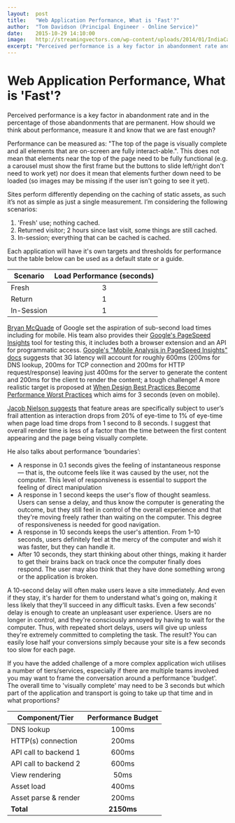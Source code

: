 ```yaml
---
layout:  post
title:   "Web Application Performance, What is 'Fast'?"
author:  "Tom Davidson (Principal Engineer - Online Service)"
date:    2015-10-29 14:10:00
image:   http://streamingvectors.com/wp-content/uploads/2014/01/IndiaCarSpeedDialGold32.jpg
excerpt: "Perceived performance is a key factor in abandonment rate and in the percentage of those abandonments that are permanent. How should we think about performance, measure it and know that we are fast enough?"
---
```


# Web Application Performance, What is 'Fast'?

Perceived performance is a key factor in abandonment rate and in the percentage of those abandonments that are permanent. How should we think about performance, measure it and know that we are fast enough?

Performance can be measured as: "The top of the page is visually complete and all elements that are on-screen are fully interact-able.". This does not mean that elements near the top of the page need to be fully functional (e.g. a carousel must show the first frame but the buttons to slide left/right don't need to work yet) nor does it mean that elements further down need to be loaded (so images may be missing if the user isn't going to see it yet).

Sites perform differently depending on the caching of static assets, as such it’s not as simple as just a single measurement.  I’m considering the following scenarios:
 1. 'Fresh' use; nothing cached.
 2. Returned visitor; 2 hours since last visit, some things are still cached.
 3. In-session; everything that can be cached is cached.

Each application will have it's own targets and thresholds for performance but the table below can be used as a default state or a guide.

| Scenario | Load Performance (seconds) |
|----------|:--------------------------:|
|Fresh     |             3              |
|Return    |             1              |
|In-Session|             1              |

[Bryan McQuade](http://googlewebmastercentral.blogspot.ca/2013/08/making-smartphone-sites-load-fast.html) of Google set the aspiration of sub-second load times including for mobile. His team also provides their [Google's PageSpeed Insights](http://developers.google.com/speed/pagespeed/insights/) tool for testing this, it includes both a browser extension and an API for programmatic access.  [Google's "Mobile Analysis in PageSpeed Insights" docs](https://developers.google.com/speed/docs/insights/mobile) suggests that 3G latency will account for roughly 600ms (200ms for DNS lookup, 200ms for TCP connection and 200ms for HTTP request/response) leaving just 400ms for the server to generate the content and 200ms for the client to render the content; a tough challenge! A more realistic target is proposed at [When Design Best Practices Become Performance Worst Practices](http://uxmag.com/articles/when-design-best-practices-become-performance-worst-practices) which aims for 3 seconds (even on mobile).

[Jacob Nielson suggests](http://www.nngroup.com/articles/website-response-times/) that feature areas are specifically subject to user’s frail attention as interaction drops from 20% of eye-time to 1% of eye-time when page load time drops from 1 second to 8 seconds. I suggest that overall render time is less of a factor than the time between the first content appearing and the page being visually complete.

He also talks about performance ‘boundaries’:
 - A response in 0.1 seconds gives the feeling of instantaneous response — that is, the outcome feels like it was caused by the user, not the computer. This level of responsiveness is essential to support the feeling of direct manipulation
 - A response in 1 second keeps the user's flow of thought seamless. Users can sense a delay, and thus know the computer is generating the outcome, but they still feel in control of the overall experience and that they're moving freely rather than waiting on the computer. This degree of responsiveness is needed for good navigation.
 - A response in 10 seconds keeps the user's attention. From 1–10 seconds, users definitely feel at the mercy of the computer and wish it was faster, but they can handle it.
 - After 10 seconds, they start thinking about other things, making it harder to get their brains back on track once the computer finally does respond. The user may also think that they have done something wrong or the application is broken.

A 10-second delay will often make users leave a site immediately. And even if they stay, it's harder for them to understand what's going on, making it less likely that they'll succeed in any difficult tasks. Even a few seconds' delay is enough to create an unpleasant user experience. Users are no longer in control, and they're consciously annoyed by having to wait for the computer. Thus, with repeated short delays, users will give up unless they're extremely committed to completing the task. The result? You can easily lose half your conversions simply because your site is a few seconds too slow for each page.

If you have the added challenge of a more complex application wich utilises a number of tiers/services, especially if there are multiple teams involved you may want to frame the conversation around a performance 'budget'. The overall time to 'visually complete' may need to be 3 seconds but which part of the application and transport is going to take up that time and in what proportions?

| Component/Tier        | Performance Budget |
| --------------------- | :----------------: |
| DNS lookup            | 100ms              |
| HTTP(s) connection    | 200ms              |
| API call to backend 1 | 600ms              |
| API call to backend 2 | 600ms              |
| View rendering        | 50ms               |
| Asset load            | 400ms              |
| Asset parse & render  | 200ms              |
| **Total**             | **2150ms**         |
